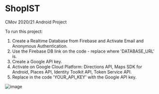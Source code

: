 # ShopIST
CMov 2020/21 Android Project

To run this project:
  1. Create a Realtime Database from Firebase and Activate Email and Anonymous Authentication.
  2. Use the Firebase DB link on the code - replace where 'DATABASE_URL' is.
  3. Create a Google API key.
  4. Activate on Google Cloud Platform: Directions API, Maps SDK for Android, Places API, Identity Toolkit API, Token Service API.
  5. Replace in the code 'YOUR_API_KEY' with the Google API key.


![image](https://user-images.githubusercontent.com/55790466/120125734-d6ad8400-c1b1-11eb-8a44-ecdb0e358bd4.png)
